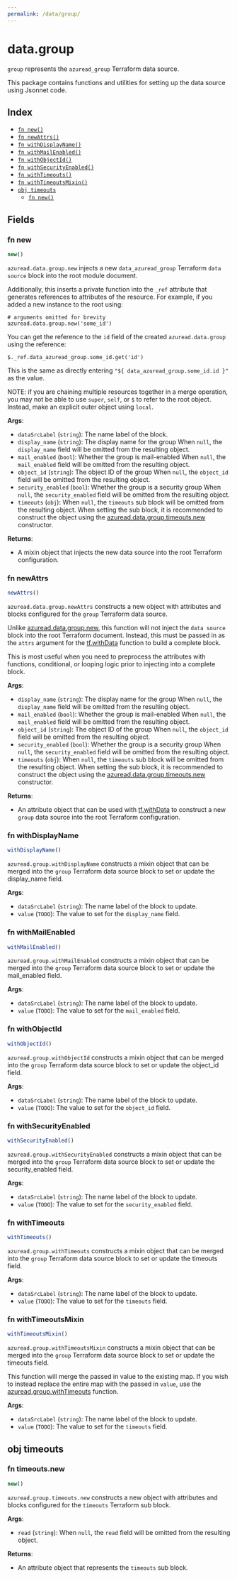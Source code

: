 ```yaml
---
permalink: /data/group/
---
```


# data.group

`group` represents the `azuread_group` Terraform data source.



This package contains functions and utilities for setting up the data source using Jsonnet code.


## Index

* [`fn new()`](#fn-new)
* [`fn newAttrs()`](#fn-newattrs)
* [`fn withDisplayName()`](#fn-withdisplayname)
* [`fn withMailEnabled()`](#fn-withmailenabled)
* [`fn withObjectId()`](#fn-withobjectid)
* [`fn withSecurityEnabled()`](#fn-withsecurityenabled)
* [`fn withTimeouts()`](#fn-withtimeouts)
* [`fn withTimeoutsMixin()`](#fn-withtimeoutsmixin)
* [`obj timeouts`](#obj-timeouts)
  * [`fn new()`](#fn-timeoutsnew)

## Fields

### fn new

```ts
new()
```


`azuread.data.group.new` injects a new `data_azuread_group` Terraform `data source`
block into the root module document.

Additionally, this inserts a private function into the `_ref` attribute that generates references to attributes of the
resource. For example, if you added a new instance to the root using:

    # arguments omitted for brevity
    azuread.data.group.new('some_id')

You can get the reference to the `id` field of the created `azuread.data.group` using the reference:

    $._ref.data_azuread_group.some_id.get('id')

This is the same as directly entering `"${ data_azuread_group.some_id.id }"` as the value.

NOTE: if you are chaining multiple resources together in a merge operation, you may not be able to use `super`, `self`,
or `$` to refer to the root object. Instead, make an explicit outer object using `local`.

**Args**:
  - `dataSrcLabel` (`string`): The name label of the block.
  - `display_name` (`string`): The display name for the group When `null`, the `display_name` field will be omitted from the resulting object.
  - `mail_enabled` (`bool`): Whether the group is mail-enabled When `null`, the `mail_enabled` field will be omitted from the resulting object.
  - `object_id` (`string`): The object ID of the group When `null`, the `object_id` field will be omitted from the resulting object.
  - `security_enabled` (`bool`): Whether the group is a security group When `null`, the `security_enabled` field will be omitted from the resulting object.
  - `timeouts` (`obj`):  When `null`, the `timeouts` sub block will be omitted from the resulting object. When setting the sub block, it is recommended to construct the object using the [azuread.data.group.timeouts.new](#fn-grouptimeoutsnew) constructor.

**Returns**:
- A mixin object that injects the new data source into the root Terraform configuration.


### fn newAttrs

```ts
newAttrs()
```


`azuread.data.group.newAttrs` constructs a new object with attributes and blocks configured for the `group`
Terraform data source.

Unlike [azuread.data.group.new](#fn-groupnew), this function will not inject the `data source`
block into the root Terraform document. Instead, this must be passed in as the `attrs` argument for the
[tf.withData](https://github.com/tf-libsonnet/core/tree/main/docs#fn-withdata) function to build a complete block.

This is most useful when you need to preprocess the attributes with functions, conditional, or looping logic prior to
injecting into a complete block.

**Args**:
  - `display_name` (`string`): The display name for the group When `null`, the `display_name` field will be omitted from the resulting object.
  - `mail_enabled` (`bool`): Whether the group is mail-enabled When `null`, the `mail_enabled` field will be omitted from the resulting object.
  - `object_id` (`string`): The object ID of the group When `null`, the `object_id` field will be omitted from the resulting object.
  - `security_enabled` (`bool`): Whether the group is a security group When `null`, the `security_enabled` field will be omitted from the resulting object.
  - `timeouts` (`obj`):  When `null`, the `timeouts` sub block will be omitted from the resulting object. When setting the sub block, it is recommended to construct the object using the [azuread.data.group.timeouts.new](#fn-grouptimeoutsnew) constructor.

**Returns**:
  - An attribute object that can be used with [tf.withData](https://github.com/tf-libsonnet/core/tree/main/docs#fn-withdata) to construct a new `group` data source into the root Terraform configuration.


### fn withDisplayName

```ts
withDisplayName()
```

`azuread.group.withDisplayName` constructs a mixin object that can be merged into the `group`
Terraform data source block to set or update the display_name field.



**Args**:
  - `dataSrcLabel` (`string`): The name label of the block to update.
  - `value` (`TODO`): The value to set for the `display_name` field.


### fn withMailEnabled

```ts
withMailEnabled()
```

`azuread.group.withMailEnabled` constructs a mixin object that can be merged into the `group`
Terraform data source block to set or update the mail_enabled field.



**Args**:
  - `dataSrcLabel` (`string`): The name label of the block to update.
  - `value` (`TODO`): The value to set for the `mail_enabled` field.


### fn withObjectId

```ts
withObjectId()
```

`azuread.group.withObjectId` constructs a mixin object that can be merged into the `group`
Terraform data source block to set or update the object_id field.



**Args**:
  - `dataSrcLabel` (`string`): The name label of the block to update.
  - `value` (`TODO`): The value to set for the `object_id` field.


### fn withSecurityEnabled

```ts
withSecurityEnabled()
```

`azuread.group.withSecurityEnabled` constructs a mixin object that can be merged into the `group`
Terraform data source block to set or update the security_enabled field.



**Args**:
  - `dataSrcLabel` (`string`): The name label of the block to update.
  - `value` (`TODO`): The value to set for the `security_enabled` field.


### fn withTimeouts

```ts
withTimeouts()
```

`azuread.group.withTimeouts` constructs a mixin object that can be merged into the `group`
Terraform data source block to set or update the timeouts field.



**Args**:
  - `dataSrcLabel` (`string`): The name label of the block to update.
  - `value` (`TODO`): The value to set for the `timeouts` field.


### fn withTimeoutsMixin

```ts
withTimeoutsMixin()
```

`azuread.group.withTimeoutsMixin` constructs a mixin object that can be merged into the `group`
Terraform data source block to set or update the timeouts field.

This function will merge the passed in value to the existing map. If you wish
to instead replace the entire map with the passed in `value`, use the [azuread.group.withTimeouts](TODO)
function.


**Args**:
  - `dataSrcLabel` (`string`): The name label of the block to update.
  - `value` (`TODO`): The value to set for the `timeouts` field.


## obj timeouts



### fn timeouts.new

```ts
new()
```


`azuread.group.timeouts.new` constructs a new object with attributes and blocks configured for the `timeouts`
Terraform sub block.



**Args**:
  - `read` (`string`):  When `null`, the `read` field will be omitted from the resulting object.

**Returns**:
  - An attribute object that represents the `timeouts` sub block.
